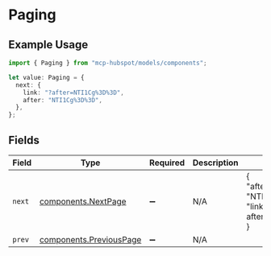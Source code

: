 # Paging

## Example Usage

```typescript
import { Paging } from "mcp-hubspot/models/components";

let value: Paging = {
  next: {
    link: "?after=NTI1Cg%3D%3D",
    after: "NTI1Cg%3D%3D",
  },
};
```

## Fields

| Field                                                              | Type                                                               | Required                                                           | Description                                                        | Example                                                            |
| ------------------------------------------------------------------ | ------------------------------------------------------------------ | ------------------------------------------------------------------ | ------------------------------------------------------------------ | ------------------------------------------------------------------ |
| `next`                                                             | [components.NextPage](../../models/components/nextpage.md)         | :heavy_minus_sign:                                                 | N/A                                                                | {<br/>"after": "NTI1Cg%3D%3D",<br/>"link": "?after=NTI1Cg%3D%3D"<br/>} |
| `prev`                                                             | [components.PreviousPage](../../models/components/previouspage.md) | :heavy_minus_sign:                                                 | N/A                                                                |                                                                    |